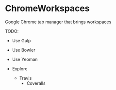 # ChromeWorkspaces
Google Chrome tab manager that brings workspaces


TODO:
* Use Gulp
* Use Bowler
* Use Yeoman

* Explore
  * Travis
 	* Coveralls
